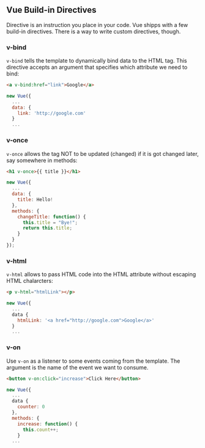 ## Vue Build-in Directives
Directive is an instruction you place in your code. Vue shipps with a few build-in directives. There is a way
to write custom directives, though.

### v-bind
`v-bind` tells the template to dynamically bind data to the HTML tag. This directive accepts an argument that specifies
which attribute we need to bind:
```html
<a v-bind:href="link">Google</a>
```
```javascript
new Vue({
  ...
  data: {
    link: 'http://google.com'
  }
  ...
```

### v-once
`v-once` allows the tag NOT to be updated (changed) if it is got changed later, say somewhere in methods:
```html
<h1 v-once>{{ title }}</h1>
```
```javascript
new Vue({
  ...
  data: {
    title: Hello!
  },
  methods: {
    changeTitle: function() {
      this.title = "Bye!";
      return this.title;
    }
  }
});
```
### v-html
`v-html` allows to pass HTML code into the HTML attribute without escaping HTML chalarcters:
```html
<p v-html="htmlLink"></p>
```
```javascript
new Vue({
  ...
  data {
    htmlLink: '<a href="http://google.com">Google</a>'
  }
  ...
```
### v-on
Use `v-on` as a listener to some events coming from the template. The argument is the name of the event we want to consume.
```html
<button v-on:click="increase">Click Here</button>
```
```javascript
new Vue({
  ...
  data {
    counter: 0
  },
  methods: {
    increase: function() {
      this.count++;
    }
  ...
```
